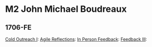 # M2 John Michael Boudreaux
## 1706-FE

[Cold Outreach I](https://gist.github.com/johnmboudreaux/f544f84fa4e3c6dc5d28d7e55191cdc2):
[Agile Reflections](https://gist.github.com/johnmboudreaux/19e21f7948ccf84fd224ca9ac729e41b):
[In Person Feedback](https://gist.github.com/johnmboudreaux/d90c0ed07d8c01d298ed9d0d19d3dbbc):
[Feedback III](https://gist.github.com/johnmboudreaux/33cd8e668c5d466df2f136e312591df3):
